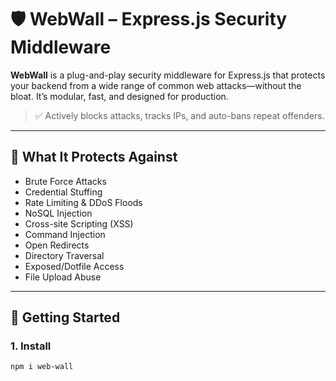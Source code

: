 # 🛡️ WebWall – Express.js Security Middleware

**WebWall** is a plug-and-play security middleware for Express.js that protects your backend from a wide range of common web attacks—without the bloat. It’s modular, fast, and designed for production.

> ✅ Actively blocks attacks, tracks IPs, and auto-bans repeat offenders.

---

## 🔐 What It Protects Against

- Brute Force Attacks  
- Credential Stuffing  
- Rate Limiting & DDoS Floods  
- NoSQL Injection  
- Cross-site Scripting (XSS)  
- Command Injection  
- Open Redirects  
- Directory Traversal  
- Exposed/Dotfile Access  
- File Upload Abuse   

---

## 🚀 Getting Started

### 1. Install

```bash
npm i web-wall

